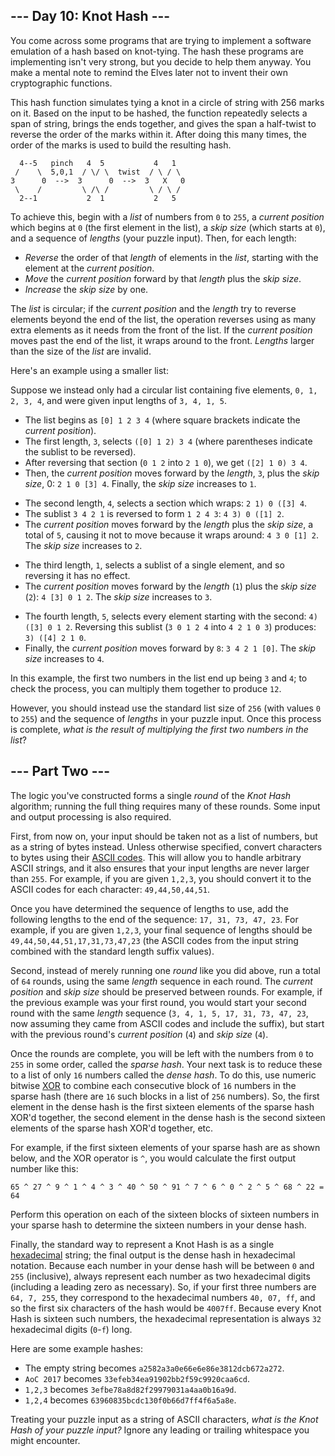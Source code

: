<article class="day-desc"><h2>--- Day 10: Knot Hash ---</h2><p>You come across some programs that are trying to implement a software emulation of a hash based on knot-tying. The hash these programs are implementing isn't very strong, but you decide to help them anyway. You make a mental note to remind the Elves later not to <span title="NEW CRYPTOSYSTEM WHO DIS">invent their own cryptographic functions</span>.</p>
<p>This hash function simulates tying a knot in a circle of string with 256 marks on it. Based on the input to be hashed, the function repeatedly selects a span of string, brings the ends together, and gives the span a half-twist to reverse the order of the marks within it. After doing this many times, the order of the marks is used to build the resulting hash.</p>
<pre><code>  4--5   pinch   4  5           4   1
 /    \  5,0,1  / \/ \  twist  / \ / \
3      0  -->  3      0  -->  3   X   0
 \    /         \ /\ /         \ / \ /
  2--1           2  1           2   5
</code></pre>
<p>To achieve this, begin with a <em>list</em> of numbers from <code>0</code> to <code>255</code>, a <em>current position</em> which begins at <code>0</code> (the first element in the list), a <em>skip size</em> (which starts at <code>0</code>), and a sequence of <em>lengths</em> (your puzzle input).  Then, for each length:</p>
<ul>
<li><em>Reverse</em> the order of that <em>length</em> of elements in the <em>list</em>, starting with the element at the <em>current position</em>.</li>
<li><em>Move</em> the <em>current position</em> forward by that <em>length</em> plus the <em>skip size</em>.</li>
<li><em>Increase</em> the <em>skip size</em> by one.</li>
</ul>
<p>The <em>list</em> is circular; if the <em>current position</em> and the <em>length</em> try to reverse elements beyond the end of the list, the operation reverses using as many extra elements as it needs from the front of the list. If the <em>current position</em> moves past the end of the list, it wraps around to the front. <em>Lengths</em> larger than the size of the <em>list</em> are invalid.</p>
<p>Here's an example using a smaller list:</p>
<p>Suppose we instead only had a circular list containing five elements, <code>0, 1, 2, 3, 4</code>, and were given input lengths of <code>3, 4, 1, 5</code>.</p>
<ul>
<li>The list begins as <code>[0] 1 2 3 4</code> (where square brackets indicate the <em>current position</em>).</li>
<li>The first length, <code>3</code>, selects <code>([0] 1 2) 3 4</code> (where parentheses indicate the sublist to be reversed).</li>
<li>After reversing that section (<code>0 1 2</code> into <code>2 1 0</code>), we get <code>([2] 1 0) 3 4</code>.</li>
<li>Then, the <em>current position</em> moves forward by the <em>length</em>, <code>3</code>, plus the <em>skip size</em>, 0: <code>2 1 0 [3] 4</code>. Finally, the <em>skip size</em> increases to <code>1</code>.</li>
</ul>
<ul>
<li>The second length, <code>4</code>, selects a section which wraps: <code>2 1) 0 ([3] 4</code>.</li>
<li>The sublist <code>3 4 2 1</code> is reversed to form <code>1 2 4 3</code>: <code>4 3) 0 ([1] 2</code>.</li>
<li>The <em>current position</em> moves forward by the <em>length</em> plus the <em>skip size</em>, a total of <code>5</code>, causing it not to move because it wraps around: <code>4 3 0 [1] 2</code>. The <em>skip size</em> increases to <code>2</code>.</li>
</ul>
<ul>
<li>The third length, <code>1</code>, selects a sublist of a single element, and so reversing it has no effect.</li>
<li>The <em>current position</em> moves forward by the <em>length</em> (<code>1</code>) plus the <em>skip size</em> (<code>2</code>): <code>4 [3] 0 1 2</code>. The <em>skip size</em> increases to <code>3</code>.</li>
</ul>
<ul>
<li>The fourth length, <code>5</code>, selects every element starting with the second: <code>4) ([3] 0 1 2</code>. Reversing this sublist (<code>3 0 1 2 4</code> into <code>4 2 1 0 3</code>) produces: <code>3) ([4] 2 1 0</code>.</li>
<li>Finally, the <em>current position</em> moves forward by <code>8</code>: <code>3 4 2 1 [0]</code>. The <em>skip size</em> increases to <code>4</code>.</li>
</ul>
<p>In this example, the first two numbers in the list end up being <code>3</code> and <code>4</code>; to check the process, you can multiply them together to produce <code>12</code>.</p>
<p>However, you should instead use the standard list size of <code>256</code> (with values <code>0</code> to <code>255</code>) and the sequence of <em>lengths</em> in your puzzle input. Once this process is complete, <em>what is the result of multiplying the first two numbers in the list</em>?</p>
</article>
<article class="day-desc"><h2 id="part2">--- Part Two ---</h2><p>The logic you've constructed forms a single <em>round</em> of the <em>Knot Hash</em> algorithm; running the full thing requires many of these rounds. Some input and output processing is also required.</p>
<p>First, from now on, your input should be taken not as a list of numbers, but as a string of bytes instead. Unless otherwise specified, convert characters to bytes using their <a href="https://en.wikipedia.org/wiki/ASCII#Printable_characters">ASCII codes</a>. This will allow you to handle arbitrary ASCII strings, and it also ensures that your input lengths are never larger than <code>255</code>. For example, if you are given <code>1,2,3</code>, you should convert it to the ASCII codes for each character: <code>49,44,50,44,51</code>.</p>
<p>Once you have determined the sequence of lengths to use, add the following lengths to the end of the sequence: <code>17, 31, 73, 47, 23</code>. For example, if you are given <code>1,2,3</code>, your final sequence of lengths should be <code>49,44,50,44,51,17,31,73,47,23</code> (the ASCII codes from the input string combined with the standard length suffix values).</p>
<p>Second, instead of merely running one <em>round</em> like you did above, run a total of <code>64</code> rounds, using the same <em>length</em> sequence in each round. The <em>current position</em> and <em>skip size</em> should be preserved between rounds. For example, if the previous example was your first round, you would start your second round with the same <em>length</em> sequence (<code>3, 4, 1, 5, 17, 31, 73, 47, 23</code>, now assuming they came from ASCII codes and include the suffix), but start with the previous round's <em>current position</em> (<code>4</code>) and <em>skip size</em> (<code>4</code>).</p>
<p>Once the rounds are complete, you will be left with the numbers from <code>0</code> to <code>255</code> in some order, called the <em>sparse hash</em>. Your next task is to reduce these to a list of only <code>16</code> numbers called the <em>dense hash</em>. To do this, use numeric bitwise <a href="https://en.wikipedia.org/wiki/Bitwise_operation#XOR">XOR</a> to combine each consecutive block of <code>16</code> numbers in the sparse hash (there are <code>16</code> such blocks in a list of <code>256</code> numbers). So, the first element in the dense hash is the first sixteen elements of the sparse hash XOR'd together, the second element in the dense hash is the second sixteen elements of the sparse hash XOR'd together, etc.</p>
<p>For example, if the first sixteen elements of your sparse hash are as shown below, and the XOR operator is <code>^</code>, you would calculate the first output number like this:</p>
<pre><code>65 ^ 27 ^ 9 ^ 1 ^ 4 ^ 3 ^ 40 ^ 50 ^ 91 ^ 7 ^ 6 ^ 0 ^ 2 ^ 5 ^ 68 ^ 22 = 64</code></pre>
<p>Perform this operation on each of the sixteen blocks of sixteen numbers in your sparse hash to determine the sixteen numbers in your dense hash.</p>
<p>Finally, the standard way to represent a Knot Hash is as a single <a href="https://en.wikipedia.org/wiki/Hexadecimal">hexadecimal</a> string; the final output is the dense hash in hexadecimal notation. Because each number in your dense hash will be between <code>0</code> and <code>255</code> (inclusive), always represent each number as two hexadecimal digits (including a leading zero as necessary). So, if your first three numbers are <code>64, 7, 255</code>, they correspond to the hexadecimal numbers <code>40, 07, ff</code>, and so the first six characters of the hash would be <code>4007ff</code>. Because every Knot Hash is sixteen such numbers, the hexadecimal representation is always <code>32</code> hexadecimal digits (<code>0</code>-<code>f</code>) long.
<p>Here are some example hashes:</p>
<ul>
<li>The empty string becomes <code>a2582a3a0e66e6e86e3812dcb672a272</code>.</li>
<li><code>AoC 2017</code> becomes <code>33efeb34ea91902bb2f59c9920caa6cd</code>.</li>
<li><code>1,2,3</code> becomes <code>3efbe78a8d82f29979031a4aa0b16a9d</code>.</li>
<li><code>1,2,4</code> becomes <code>63960835bcdc130f0b66d7ff4f6a5a8e</code>.</li>
</ul>
<p>Treating your puzzle input as a string of ASCII characters, <em>what is the Knot Hash of your puzzle input?</em> Ignore any leading or trailing whitespace you might encounter.</p>
</article>

